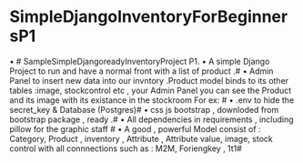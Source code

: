 # SimpleDjangoInventoryForBeginnersP1
• # SampleSimpleDjangoreadyInventoryProject P1.
• A simple Django Project to run and have a normal front with a list of product .# 
• Admin Panel to insert new data into our invntory .Product model binds to its other tables :image, stockcontrol etc , your Admin Panel you can see the Product and its image with its existance in the stockroom For ex: # 
• .env to hide the secret_key & Database (Postgres)#
• css js bootstrap , downloded from bootstrap package , ready .# 
• All dependencies in requirements , including pillow for the graphic staff #
• A good , powerful Model consist of : Category, Product , inventory , Attribute , Attribute value, image, stock control with all connnections such as : M2M, Foriengkey , 1t1#
